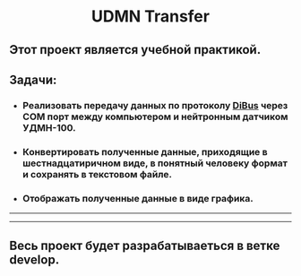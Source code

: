 <H1 align="center">UDMN Transfer</H1>

## Этот проект является учебной практикой. ##

## **Задачи:** ##
- ### Реализовать передачу данных по протоколу [DiBus](http://www.tetra.ua/docs/files/DiBus.pdf) через COM порт между компьютером и нейтронным датчиком УДМН-100. ###
- ### Конвертировать полученные данные, приходящие в шестнадцатиричном виде, в понятный человеку формат и сохранять в текстовом файле. ###
- ### Отображать полученные данные в виде графика. ###
---
---
## Весь проект будет разрабатываеться в ветке **develop**. ##
    